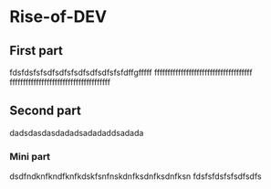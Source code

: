 # Rise-of-DEV

## First part

fdsfdsfsfsdfsdfsfsdfsdfsdfsfsfdffgfffff
fffffffffffffffffffffffffffffffffffff
ffffffffffffffffffffffffffffffffffffff

## Second part

dadsdasdasdadadsadadaddsadada

### Mini part

dsdfndknfkndfknfkdskfsnfnskdnfksdnfksdnfksn
fdsfsfdsfsfsdfsdfs

